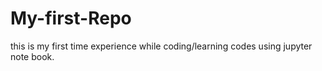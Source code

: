 # My-first-Repo
this is my first time experience while coding/learning codes using jupyter note book.
